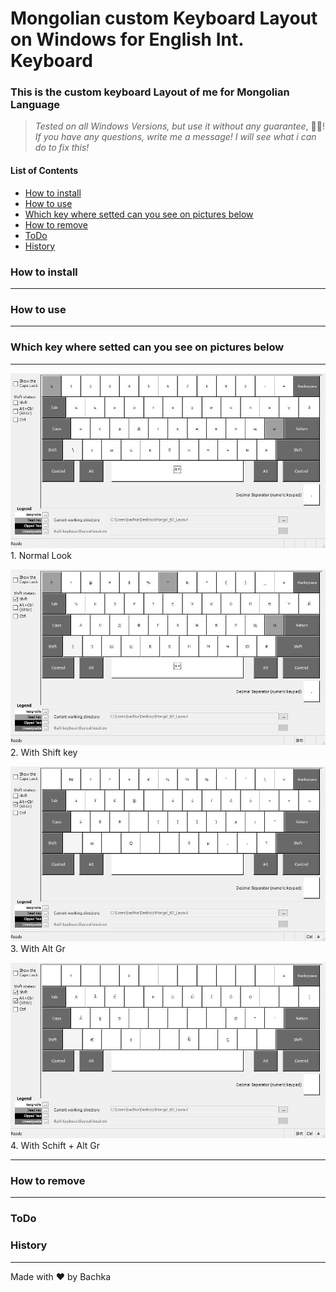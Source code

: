 # Mongolian custom Keyboard Layout on Windows for English Int. Keyboard
### This is the custom keyboard Layout of me for Mongolian Language
>_Tested on all Windows Versions, but use it without any guarantee_, 🤣😂!
>_If you have any questions, write me a message! I will see what i can do to fix this!_

#### List of Contents

+ [How to install](#how-to-install)
+ [How to use](#how-to-use)
+ [Which key where setted can you see on pictures below](#which-key-where-setted-can-you-see-on-pictures-below)
+ [How to remove](#how-to-remove)
+ [ToDo](#todo)
+ [History](#history)

### How to install
- - -

### How to use
- - -

### Which key where setted can you see on pictures below
- - -
![Normal Look](images/Layout01.jpg) 1. Normal Look <br>

![With Shift key](images/Layout01Shft.jpg) 2. With Shift key <br>

![With Alt Gr](images/Layout01AltGr.jpg) 3. With Alt Gr <br>

![With Schift + Alt Gr](images/Layout01ShftAltGr.jpg) 4. With Schift + Alt Gr <br>


- - -

### How to remove

- - - 

### ToDo

### History
- - -
Made with ❤ by Bachka 
